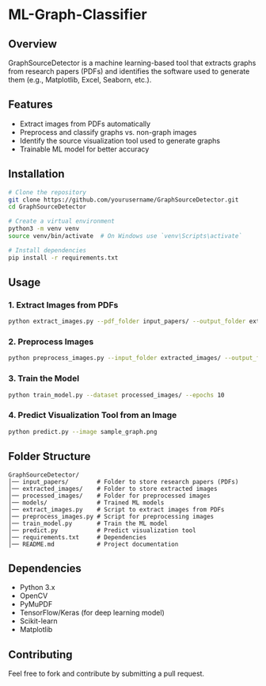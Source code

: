 # ML-Graph-Classifier

## Overview
GraphSourceDetector is a machine learning-based tool that extracts graphs from research papers (PDFs) and identifies the software used to generate them (e.g., Matplotlib, Excel, Seaborn, etc.).

## Features
- Extract images from PDFs automatically
- Preprocess and classify graphs vs. non-graph images
- Identify the source visualization tool used to generate graphs
- Trainable ML model for better accuracy

## Installation
```bash
# Clone the repository
git clone https://github.com/yourusername/GraphSourceDetector.git
cd GraphSourceDetector

# Create a virtual environment
python3 -m venv venv
source venv/bin/activate  # On Windows use `venv\Scripts\activate`

# Install dependencies
pip install -r requirements.txt
```

## Usage
### 1. Extract Images from PDFs
```bash
python extract_images.py --pdf_folder input_papers/ --output_folder extracted_images/
```

### 2. Preprocess Images
```bash
python preprocess_images.py --input_folder extracted_images/ --output_folder processed_images/
```

### 3. Train the Model
```bash
python train_model.py --dataset processed_images/ --epochs 10
```

### 4. Predict Visualization Tool from an Image
```bash
python predict.py --image sample_graph.png
```

## Folder Structure
```
GraphSourceDetector/
│── input_papers/        # Folder to store research papers (PDFs)
│── extracted_images/    # Folder to store extracted images
│── processed_images/    # Folder for preprocessed images
│── models/              # Trained ML models
│── extract_images.py    # Script to extract images from PDFs
│── preprocess_images.py # Script for preprocessing images
│── train_model.py       # Train the ML model
│── predict.py           # Predict visualization tool
│── requirements.txt     # Dependencies
│── README.md            # Project documentation
```

## Dependencies
- Python 3.x
- OpenCV
- PyMuPDF
- TensorFlow/Keras (for deep learning model)
- Scikit-learn
- Matplotlib

## Contributing
Feel free to fork and contribute by submitting a pull request.


